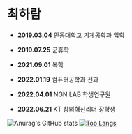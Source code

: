 # 최하람

- **2019.03.04**   안동대학교 기계공학과 입학

- **2019.07.25**   군휴학

- **2021.09.01**   복학

- **2022.01.19**   컴퓨터공학과 전과

- **2022.04.01**  NGN LAB 학생연구원

- **2022.06.21**  KT 창의혁신리더 장학생


![Anurag's GitHub stats](https://github-readme-stats.vercel.app/api?username=choi-haram&count_private=true&show_icons=true)
[![Top Langs](https://github-readme-stats.vercel.app/api/top-langs/?username=choi-haram&layout=compact&langs_count=8&hide=Shell)](https://github.com/anuraghazra/github-readme-stats)


<!--
**choi-haram/choi-haram** is a ✨ _special_ ✨ repository because its `README.md` (this file) appears on your GitHub profile.

Here are some ideas to get you started:

- 🔭 I’m currently working on ...
- 🌱 I’m currently learning ...
- 👯 I’m looking to collaborate on ...
- 🤔 I’m looking for help with ...
- 💬 Ask me about ...
- 📫 How to reach me: ...
- 😄 Pronouns: ...
- ⚡ Fun fact: ...
-->
